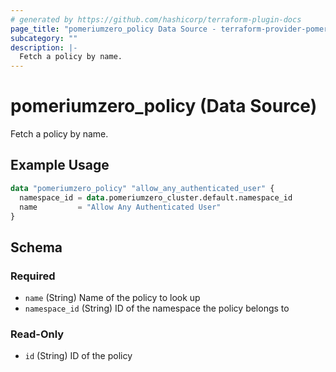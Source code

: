 ```yaml
---
# generated by https://github.com/hashicorp/terraform-plugin-docs
page_title: "pomeriumzero_policy Data Source - terraform-provider-pomeriumzero"
subcategory: ""
description: |-
  Fetch a policy by name.
---
```


# pomeriumzero_policy (Data Source)

Fetch a policy by name.

## Example Usage

```terraform
data "pomeriumzero_policy" "allow_any_authenticated_user" {
  namespace_id = data.pomeriumzero_cluster.default.namespace_id
  name         = "Allow Any Authenticated User"
}
```

<!-- schema generated by tfplugindocs -->

## Schema

### Required

- `name` (String) Name of the policy to look up
- `namespace_id` (String) ID of the namespace the policy belongs to

### Read-Only

- `id` (String) ID of the policy
